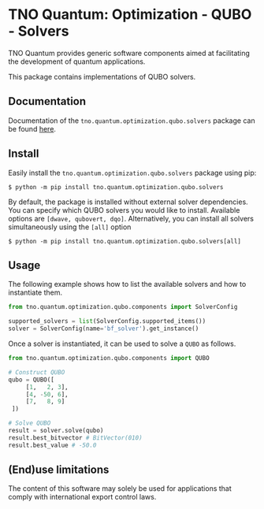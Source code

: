 # TNO Quantum: Optimization - QUBO - Solvers

TNO Quantum provides generic software components aimed at facilitating the development
of quantum applications.

This package contains implementations of QUBO solvers.

## Documentation

Documentation of the `tno.quantum.optimization.qubo.solvers` package can be found [here](https://tno-quantum.github.io/documentation/).


## Install

Easily install the `tno.quantum.optimization.qubo.solvers` package using pip:

```console
$ python -m pip install tno.quantum.optimization.qubo.solvers
```

By default, the package is installed without external solver dependencies. You can
specify which QUBO solvers you would like to install. Available options are
``[dwave, qubovert, dqo]``. Alternatively, you can install all solvers
simultaneously using the ``[all]`` option

```console
$ python -m pip install tno.quantum.optimization.qubo.solvers[all]
```

## Usage

The following example shows how to list the available solvers and how to instantiate them.

```python
from tno.quantum.optimization.qubo.components import SolverConfig

supported_solvers = list(SolverConfig.supported_items())
solver = SolverConfig(name='bf_solver').get_instance()
```

Once a solver is instantiated, it can be used to solve a `QUBO` as follows.

```python
from tno.quantum.optimization.qubo.components import QUBO

# Construct QUBO
qubo = QUBO([
     [1,   2, 3],
     [4, -50, 6],
     [7,   8, 9]
 ])

# Solve QUBO
result = solver.solve(qubo)
result.best_bitvector # BitVector(010)
result.best_value # -50.0
```

## (End)use limitations
The content of this software may solely be used for applications that comply with international export control laws.